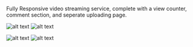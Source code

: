 Fully Responsive video streaming service, complete with a view counter, comment section, and seperate uploading page.

![alt text](https://github.com/nickyiie/nicteha-pinkus-brainflix/blob/master/sprint-three/client/src/assets/Images/bfmoup.jpg?raw=true)
![alt text](https://github.com/nickyiie/nicteha-pinkus-brainflix/blob/master/sprint-three/client/src/assets/Images/bfhome.jpg?raw=true)

![alt text](https://github.com/nickyiie/nicteha-pinkus-brainflix/blob/master/sprint-three/client/src/assets/Images/bfdeskup.jpg?raw=true)
![alt text](https://github.com/nickyiie/nicteha-pinkus-brainflix/blob/master/sprint-three/client/src/assets/Images/bfhomedesk.jpg?raw=true)
